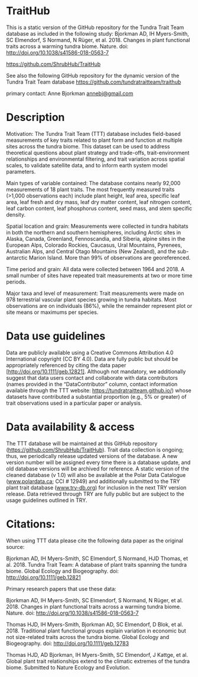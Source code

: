 # TraitHub
This is a static version of the GitHub repository for the Tundra Trait Team database as included in the following study:
Bjorkman AD, IH Myers-Smith, SC Elmendorf, S Normand, N Rüger, et al. 2018. Changes in plant functional traits across a warming tundra biome. Nature. doi: http://doi.org/10.1038/s41586-018-0563-7

https://github.com/ShrubHub/TraitHub

See also the following GitHub repository for the dynamic version of the Tundra Trait Team database
https://github.com/tundratraitteam/traithub

primary contact: Anne Bjorkman <annebj@gmail.com>

# Description
Motivation: The Tundra Trait Team (TTT) database includes field-based measurements of key traits related to plant form and function at multiple sites across the tundra biome. This dataset can be used to address theoretical questions about plant strategy and trade-offs, trait-environment relationships and environmental filtering, and trait variation across spatial scales, to validate satellite data, and to inform earth system model parameters. 

Main types of variable contained: The database contains nearly 92,000 measurements of 18 plant traits. The most frequently measured traits (>1,000 observations each) include plant height, leaf area, specific leaf area, leaf fresh and dry mass, leaf dry matter content, leaf nitrogen content, leaf carbon content, leaf phosphorus content, seed mass, and stem specific density.

Spatial location and grain: Measurements were collected in tundra habitats in both the northern and southern hemispheres, including Arctic sites in Alaska, Canada, Greenland, Fennoscandia, and Siberia, alpine sites in the European Alps, Colorado Rockies, Caucasus, Ural Mountains, Pyrenees, Australian Alps, and Central Otago Mountains (New Zealand), and the sub-antarctic Marion Island. More than 99% of observations are georeferenced. 

Time period and grain: All data were collected between 1964 and 2018. A small number of sites have repeated trait measurements at two or more time periods.

Major taxa and level of measurement: Trait measurements were made on 978 terrestrial vascular plant species growing in tundra habitats. Most observations are on individuals (86%), while the remainder represent plot or site means or maximums per species.

# Data use guidelines
Data are publicly available using a Creative Commons Attribution 4.0 International copyright (CC BY 4.0).  Data are fully public but should be appropriately referenced by citing the data paper [http://doi.org/10.1111/geb.12821]. Although not mandatory, we additionally suggest that data users contact and collaborate with data contributors (names provided in the “DataContributor” column, contact information available through the TTT website: https://tundratraitteam.github.io/) whose datasets have contributed a substantial proportion (e.g., 5% or greater) of trait observations used in a particular paper or analysis.

# Data availability & access
The TTT database will be maintained at this GitHub repository (https://github.com/ShrubHub/TraitHub). Trait data collection is ongoing; thus, we periodically release updated versions of the database. A new version number will be assigned every time there is a database update, and old database versions will be archived for reference. A static version of the cleaned database (v 1.0) will also be available at the Polar Data Catalogue (www.polardata.ca; CCI # 12949) and additionally submitted to the TRY plant trait database (www.try-db.org) for inclusion in the next TRY version release. Data retrieved through TRY are fully public but are subject to the usage guidelines outlined in TRY. 

# Citations:
When using TTT data please cite the following data paper as the original source: 

Bjorkman AD, IH Myers-Smith, SC Elmendorf, S Normand, HJD Thomas, et al. 2018. Tundra Trait Team: A database of plant traits spanning the tundra biome. Global Ecology and Biogeography. doi: http://doi.org/10.1111/geb.12821

Primary research papers that use these data:

Bjorkman AD, IH Myers-Smith, SC Elmendorf, S Normand, N Rüger, et al. 2018. Changes in plant functional traits across a warming tundra biome. Nature. doi: http://doi.org/10.1038/s41586-018-0563-7

Thomas HJD, IH Myers-Smith, Bjorkman AD, SC Elmendorf, D Blok, et al. 2018. Traditional plant functional groups explain variation in economic but not size-related traits across the tundra biome. Global Ecology and Biogeography. doi: http://doi.org/10.1111/geb.12783

Thomas HJD, AD Bjorkman, IH Myers-Smith, SC Elmendorf, J Kattge, et al. Global plant trait relationships extend to the climatic extremes of the tundra biome. Submitted to Nature Ecology and Evolution.
